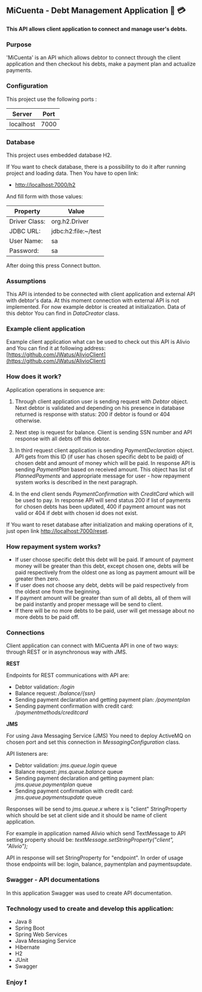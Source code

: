 ## MiCuenta - Debt Management Application :money_with_wings: :credit_card: 

#### This API allows client application to connect and manage user's debts.

### Purpose

'MiCuenta' is an API which allows debtor to connect through the client application and then checkout 
his debts, make a payment plan and actualize payments. 

### Configuration 

This project use the following ports : 

| Server     | Port |
|------------|------|
| localhost  | 7000 |

### Database

This project uses embedded database H2. 

If You want to check database, there is a possibility to do it after running project and loading data.
Then You have to open link:

* [http://localhost:7000/h2](http://localhost:7000/h2)

And fill form with those values:

|   Property   | Value |
|------------|------|
| Driver Class:     | org.h2.Driver |
| JDBC URL:  | jdbc:h2:file:~/test |
| User Name:  | sa |
| Password:   | sa |

After doing this press Connect button.

### Assumptions

This API is intended to be connected with client application and external API with debtor's data. 
At this moment connection with external API is not implemented. For now example debtor is created
at initialization. Data of this debtor You can find in <i>DataCreator</i> class.

### Example client application

Example client application what can be used to check out this API is Alivio and You can find it at following address:
[https://github.com/JWatus/AlivioClient](https://github.com/JWatus/AlivioClient)

### How does it work?

Application operations in sequence are:

1. Through client application user is sending request with <i>Debtor</i> object. Next debtor is validated 
and depending on his presence in database returned is response with status: 200 if debtor is found or 404 
otherwise.

2. Next step is request for balance. Client is sending SSN number and API response with all debts 
off this debtor.

3. In third request client application is sending <i>PaymentDeclaration</i> object. API gets from this 
ID (if user has chosen specific debt to be paid) of chosen debt and amount of money which will be paid.
In response API is sending <i>PaymentPlan</i> based on received amount. This object has list of 
<i>PlannedPayments</i> and appropriate message for user - how repayment system works is described 
in the next paragraph.

4. In the end client sends <i>PaymentConfirmation</i> with <i>CreditCard</i> which will be used to pay. 
In response API will send status 200 if list of payments for chosen debts has been updated, 400 if 
payment amount was not valid or 404 if debt with chosen id does not exist.

If You want to reset database after initialization and making operations of it, just open link
 [http://localhost:7000/reset](http://localhost:7000/reset).

### How repayment system works?

- If user choose specific debt this debt will be paid. If amount of payment money will be greater 
than this debt, except chosen one, debts will be paid respectively from the oldest one as long as payment 
amount will be greater then zero.
- If user does not choose any debt, debts will be paid respectively from the oldest one from the beginning.
- If payment amount will be greater than sum of all debts, all of them will be paid instantly and proper 
message will be send to client.
- If there will be no more debts to be paid, user will get message about no more debts to be paid off.
 
### Connections

Client application can connect with MiCuenta API in one of two ways: through REST 
or in asynchronous way with JMS.

<b>REST</b>

Endpoints for REST communications with API are:
- Debtor validation: <i>/login</i>
- Balance request: <i>/balance/{ssn}</i>
- Sending payment declaration and getting payment plan: <i>/paymentplan</i>
- Sending payment confirmation with credit card: <i>/paymentmethods/creditcard</i>

<b>JMS</b>

For using Java Messaging Service (JMS) You need to deploy ActiveMQ on chosen port and set this connection 
in <i>MessagingConfiguration</i> class.<br>

API listeners are:
- Debtor validation: <i>jms.queue.login</i> queue 
- Balance request: <i>jms.queue.balance</i> queue 
- Sending payment declaration and getting payment plan: <i>jms.queue.paymentplan</i> queue 
- Sending payment confirmation with credit card: <i>jms.queue.paymentsupdate</i> queue 

Responses will be send to <i>jms.queue.x</i> where x is "client" StringProperty 
which should be set at client side and it should be name of client application.

For example in application named Alivio which send TextMessage to API setting property should be:
<i>textMessage.setStringProperty("client", "Alivio");</i>

API in response will set StringProperty for "endpoint". In order of usage those endpoints will be: 
login, balance, paymentplan and paymentsupdate.

### Swagger - API documentations

In this application Swagger was used to create API documentation.  

### Technology used to create and develop this application: 
- Java 8
- Spring Boot
- Spring Web Services
- Java Messaging Service
- Hibernate
- H2
- JUnit
- Swagger

### Enjoy :heavy_exclamation_mark:
